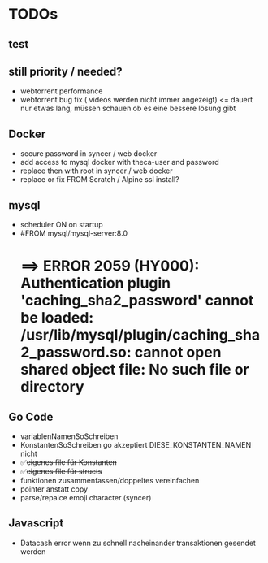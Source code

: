 # TODOs

## test

## still priority / needed?
* webtorrent performance
* webtorrent bug fix ( videos werden nicht immer angezeigt) <= dauert nur etwas lang, müssen schauen ob es eine bessere lösung gibt

## Docker
* secure password in syncer / web docker
* add access to mysql docker with theca-user and password
* replace then with root in syncer / web docker
* replace or fix FROM Scratch / Alpine ssl install?

## mysql
* scheduler ON on startup
* #FROM mysql/mysql-server:8.0
  # ==> ERROR 2059 (HY000): Authentication plugin 'caching_sha2_password' cannot be loaded: /usr/lib/mysql/plugin/caching_sha2_password.so: cannot open shared object file: No such file or directory



## Go Code
* variablenNamenSoSchreiben
* KonstantenSoSchreiben go akzeptiert DIESE_KONSTANTEN_NAMEN nicht
* ✅~~eigenes file für Konstanten~~
* ✅~~eigenes file für structs~~
* funktionen zusammenfassen/doppeltes vereinfachen
* pointer anstatt copy
* parse/repalce emoji character (syncer)

## Javascript
* Datacash error wenn zu schnell nacheinander transaktionen gesendet werden

